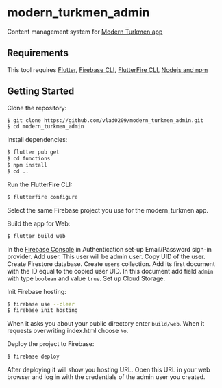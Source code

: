 # modern_turkmen_admin

Content management system for [Modern Turkmen app](https://github.com/vlad0209/modern_turkmen)

## Requirements

This tool requires [Flutter](https://docs.flutter.dev/get-started/install), [Firebase CLI](https://firebase.google.com/docs/cli?authuser=0&hl=en#install_the_firebase_cli), [FlutterFire CLI](https://firebase.google.com/docs/flutter/setup), [Nodejs and npm](https://nodejs.org/)

## Getting Started

Clone the repository:

```bash
$ git clone https://github.com/vlad0209/modern_turkmen_admin.git
$ cd modern_turkmen_admin
```

Install dependencies:

```bash
$ flutter pub get
$ cd functions
$ npm install
$ cd ..
```

Run the FlutterFire CLI:

```bash
$ flutterfire configure
```

Select the same Firebase project you use for the modern_turkmen app.

Build the app for Web:

```bash
$ flutter build web
```

In the [Firebase Console](https://console.firebase.google.com/) in Authentication 
set-up Email/Password sign-in provider. Add user. This user will be admin user. Copy UID of the user. Create Firestore database.
Create `users` collection. Add its first document with the ID equal to the copied user UID.
In this document add field `admin` with type `boolean` and value `true`. Set up Cloud Storage.

Init Firebase hosting:

```bash
$ firebase use --clear
$ firebase init hosting
```

When it asks you about your public directory enter `build/web`. When it requests overwriting 
index.html choose `No`.

Deploy the project to Firebase:

```bash
$ firebase deploy
```

After deploying it will show you hosting URL. Open this URL in your web browser and log in with the
credentials of the admin user you created.

